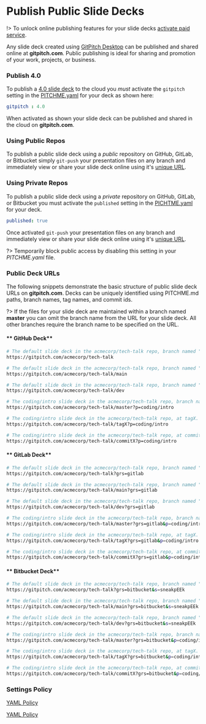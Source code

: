 # Publish Public Slide Decks

!> To unlock online publishing features for your slide decks [activate paid service](https://gitpitch.com/pricing).

Any slide deck created using [GitPitch Desktop](/desktop/) can be published and shared online at **gitpitch.com**. Public publishing is ideal for sharing and promotion of your work, projects, or business.

### Publish 4.0

To publish a [4.0 slide deck](/whats-new-in-40.md) to the cloud you *must* activate the `gitpitch` setting in the [PITCHME.yaml](/conventions/pitchme-yaml.md) for your deck as shown here:

```yaml
gitpitch : 4.0
```

When activated as shown your slide deck can be published and shared in the cloud on **gitpitch.com**.

### Using Public Repos

To publish a public slide deck using a *public* repository on GitHub, GitLab, or Bitbucket simply `git-push` your presentation files on any branch and immediately view or share your slide deck online using it's [unique URL](/cloud/slide-deck-urls).

### Using Private Repos

To publish a public slide deck using a *private* repository on GitHub, GitLab, or Bitbucket you must activate the `published` setting in the [PICHTME.yaml](/conventions/pitchme-yaml.md) for your deck.

```yaml
published: true
```

Once activated `git-push` your presentation files on any branch and immediately view or share your slide deck online using it's [unique URL](/cloud/slide-deck-urls).

?> Temporarily block public access by disabling this setting in your *PITCHME.yaml* file.

### Public Deck URLs

The following snippets demonstrate the basic structure of public slide deck URLs on **gitpitch.com**. Decks can be uniquely identified using PITCHME.md paths, branch names, tag names, and commit ids.

?> If the files for your slide deck are maintained within  a branch named **master** you can omit the branch name from the URL for your slide deck. All other branches require the branch name to be specified on the URL.

<!-- tabs:start -->

#### ** GitHub Deck**

```bash
# The default slide deck in the acmecorp/tech-talk repo, branch named "master".
https://gitpitch.com/acmecorp/tech-talk

# The default slide deck in the acmecorp/tech-talk repo, branch named "main".
https://gitpitch.com/acmecorp/tech-talk/main

# The default slide deck in the acmecorp/tech-talk repo, branch named "dev".
https://gitpitch.com/acmecorp/tech-talk/dev

# The coding/intro slide deck in the acmecorp/tech-talk repo, branch named "master".
https://gitpitch.com/acmecorp/tech-talk/master?p=coding/intro

# The coding/intro slide deck in the acmecorp/tech-talk repo, at tagX. 
https://gitpitch.com/acmecorp/tech-talk/tagX?p=coding/intro

# The coding/intro slide deck in the acmecorp/tech-talk repo, at commitX. 
https://gitpitch.com/acmecorp/tech-talk/commitX?p=coding/intro
```

#### ** GitLab Deck**

```bash
# The default slide deck in the acmecorp/tech-talk repo, branch named "master".
https://gitpitch.com/acmecorp/tech-talk?grs=gitlab

# The default slide deck in the acmecorp/tech-talk repo, branch named "main".
https://gitpitch.com/acmecorp/tech-talk/main?grs=gitlab

# The default slide deck in the acmecorp/tech-talk repo, branch named "dev".
https://gitpitch.com/acmecorp/tech-talk/dev?grs=gitlab

# The coding/intro slide deck in the acmecorp/tech-talk repo, branch named "master".
https://gitpitch.com/acmecorp/tech-talk/master?grs=gitlab&p=coding/intro

# The coding/intro slide deck in the acmecorp/tech-talk repo, at tagX. 
https://gitpitch.com/acmecorp/tech-talk/tagX?grs=gitlab&p=coding/intro

# The coding/intro slide deck in the acmecorp/tech-talk repo, at commitX. 
https://gitpitch.com/acmecorp/tech-talk/commitX?grs=gitlab&p=coding/intro
```

#### ** Bitbucket Deck**

```bash
# The default slide deck in the acmecorp/tech-talk repo, branch named "master".
https://gitpitch.com/acmecorp/tech-talk?grs=bitbucket&s=sneakpEEk

# The default slide deck in the acmecorp/tech-talk repo, branch named "main".
https://gitpitch.com/acmecorp/tech-talk/main?grs=bitbucket&s=sneakpEEk

# The default slide deck in the acmecorp/tech-talk repo, branch named "dev".
https://gitpitch.com/acmecorp/tech-talk/dev?grs=bitbucket&s=sneakpEEk

# The coding/intro slide deck in the acmecorp/tech-talk repo, branch named "master".
https://gitpitch.com/acmecorp/tech-talk/master?grs=bitbucket&p=coding/intro

# The coding/intro slide deck in the acmecorp/tech-talk repo, at tagX. 
https://gitpitch.com/acmecorp/tech-talk/tagX?grs=bitbucket&p=coding/intro

# The coding/intro slide deck in the acmecorp/tech-talk repo, at commitX. 
https://gitpitch.com/acmecorp/tech-talk/commitX?grs=bitbucket&p=coding/intro
```

<!-- tabs:end -->

### Settings Policy

[YAML Policy](../_snippets/yaml-public-policy.md ':include')

[YAML Policy](../_snippets/yaml-private-policy.md ':include')


